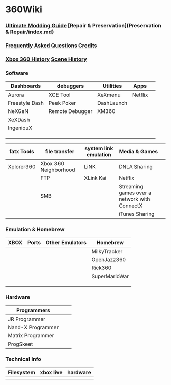 # 360Wiki

### [Ultimate Modding Guide](ultimate-mod-guide/index.md)	[Repair & Preservation](Preservation & Repair/index.md)

### [Frequently Asked Questions](faq.md)	[Credits](credits.md)

### [Xbox 360 History](xbox360history.md)				[Scene History](scenehistory.md)

### Software

| Dashboards     | debuggers       | Utilities  | Apps    |      |
| -------------- | --------------- | ---------- | ------- | ---- |
| Aurora         | XCE Tool        | XeXmenu    | Netflix |      |
| Freestyle Dash | Peek Poker      | DashLaunch |         |      |
| NeXGeN         | Remote Debugger | XM360      |         |      |
| XeXDash        |                 |            |         |      |
| IngeniouX      |                 |            |         |      |
|                |                 |            |         |      |
|                |                 |            |         |      |
|                |                 |            |         |      |

| fatx Tools | file transfer         | system link emulation | Media & Games                                |      |
| ---------- | --------------------- | --------------------- | -------------------------------------------- | ---- |
| Xplorer360 | Xbox 360 Neighborhood | LiNK                  | DNLA Sharing                                 |      |
|            | FTP                   | XLink Kai             | Netflix                                      |      |
|            | SMB                   |                       | Streaming games over a network with ConnectX |      |
|            |                       |                       | iTunes Sharing                               |      |

### Emulation & Homebrew

| XBOX | Ports | Other Emulators | Homebrew      |
| ---- | ----- | --------------- | ------------- |
|      |       |                 | MilkyTracker  |
|      |       |                 | OpenJazz360   |
|      |       |                 | Rick360       |
|      |       |                 | SuperMarioWar |
|      |       |                 |               |
|      |       |                 |               |
|      |       |                 |               |

### Hardware

| Programmers       |      |      |
| ----------------- | ---- | ---- |
| JR Programmer     |      |      |
| Nand-X Programmer |      |      |
| Matrix Programmer |      |      |
| ProgSkeet         |      |      |



### Technical Info

| Filesystem | xbox live | hardware |
| ---------- | --------- | -------- |
|            |           |          |

